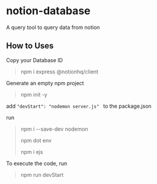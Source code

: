 # notion-database
 A query tool to query data from notion

## How to Uses

Copy your Database ID

> npm i express @notionhq/client

Generate an empty npm project

> npm init -y

add `"devStart": "nodemon server.js" ` to the package.json

run

> npm i --save-dev nodemon
>
> npm dot env
>
> npm i ejs 

To execute the code, run

> npm run devStart